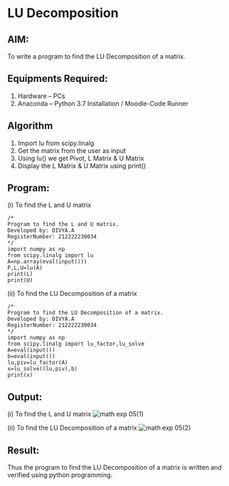 # LU Decomposition 

## AIM:
To write a program to find the LU Decomposition of a matrix.

## Equipments Required:
1. Hardware – PCs
2. Anaconda – Python 3.7 Installation / Moodle-Code Runner

## Algorithm
1. Import lu from scipy.linalg
2. Get the matrix from the user as input
3. Using lu() we get Pivot, L Matrix & U Matrix
4. Display the L Matrix & U Matrix using print()

## Program:
(i) To find the L and U matrix
```
/*
Program to find the L and U matrix.
Developed by: DIVYA.A
RegisterNumber: 212222230034
*/
import numpy as np
from scipy.linalg import lu
A=np.array(eval(input()))
P,L,U=lu(A)
print(L)
print(U)
```
(ii) To find the LU Decomposition of a matrix
```
/*
Program to find the LU Decomposition of a matrix.
Developed by: DIVYA.A
RegisterNumber: 212222230034 
*/
import numpy as np
from scipy.linalg import lu_factor,lu_solve
A=eval(input())
b=eval(input())
lu,piv=lu_factor(A)
x=lu_solve((lu,piv),b)
print(x)
```

## Output:
(i) To find the L and U matrix
![math exp 05(1)](https://github.com/Divya110205/LU-Decomposition/assets/119404855/4bbb549e-1ef8-4928-8238-ac57468c576e)

(ii) To find the LU Decomposition of a matrix
![math exp 05(2)](https://github.com/Divya110205/LU-Decomposition/assets/119404855/04cd3a34-eddd-4449-a592-d9965b80e2aa)

## Result:
Thus the program to find the LU Decomposition of a matrix is written and verified using python programming.

